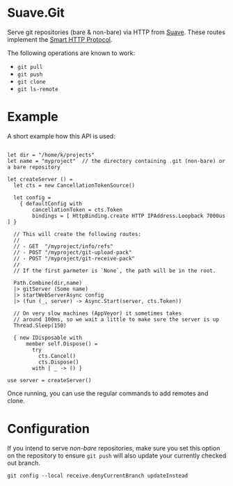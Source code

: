 # Suave.Git

Serve git repositories (bare & non-bare) via HTTP from
[Suave](http://suave.io). These routes implement the [Smart HTTP
Protocol](https://github.com/git/git/blob/master/Documentation/technical/http-protocol.txt). 

The following operations are known to work:

- `git pull`
- `git push`
- `git clone`
- `git ls-remote`

# Example

A short example how this API is used:

```{.fsharp}

let dir = "/home/k/projects"
let name = "myproject"  // the directory containing .git (non-bare) or a bare repository

let createServer () =
  let cts = new CancellationTokenSource()

  let config =
    { defaultConfig with
        cancellationToken = cts.Token
        bindings = [ HttpBinding.create HTTP IPAddress.Loopback 7000us ] }

  // This will create the following routes:
  //
  // - GET  "/myproject/info/refs"
  // - POST "/myproject/git-upload-pack" 
  // - POST "/myproject/git-receive-pack" 
  //
  // If the first parmeter is `None`, the path will be in the root.
  
  Path.Combine(dir,name)
  |> gitServer (Some name) 
  |> startWebServerAsync config 
  |> (fun (_, server) -> Async.Start(server, cts.Token))

  // On very slow machines (AppVeyor) it sometimes takes
  // around 100ms, so we wait a little to make sure the server is up
  Thread.Sleep(150)

  { new IDisposable with
      member self.Dispose() =
        try
          cts.Cancel()
          cts.Dispose()
        with | _ -> () }

use server = createServer()

```

Once running, you can use the regular commands to add remotes and clone. 

# Configuration

If you intend to serve _non-bare_ repositories, make sure you set this
option on the repository to ensure `git push` will also update your
currently checked out branch.

```
git config --local receive.denyCurrentBranch updateInstead
```
